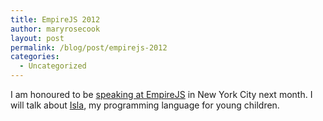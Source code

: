 ```yaml
---
title: EmpireJS 2012
author: maryrosecook
layout: post
permalink: /blog/post/empirejs-2012
categories:
  - Uncategorized
---
```

I am honoured to be [speaking at EmpireJS][1] in New York City next month. I will talk about [Isla][2], my programming language for young children.

 [1]: http://empirejs.org
 [2]: http://islalanguage.org